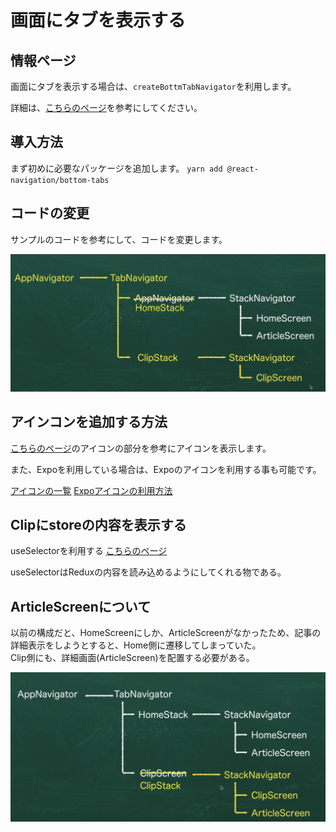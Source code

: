 # 画面にタブを表示する

## 情報ページ

画面にタブを表示する場合は、`createBottmTabNavigator`を利用します。

詳細は、[こちらのページ](https://reactnavigation.org/docs/bottom-tab-navigator/)を参考にしてください。

## 導入方法

まず初めに必要なパッケージを追加します。
`yarn add @react-navigation/bottom-tabs`

## コードの変更

サンプルのコードを参考にして、コードを変更します。

![構成画像](2020-05-26-11-22-22.png)

## アインコンを追加する方法

[こちらのページ](https://reactnavigation.org/docs/material-bottom-tab-navigator/#options)のアイコンの部分を参考にアイコンを表示します。

また、Expoを利用している場合は、Expoのアイコンを利用する事も可能です。

[アイコンの一覧](https://icons.expo.fyi/)
[Expoアイコンの利用方法](https://docs.expo.io/guides/icons/#expovector-icons)

## Clipにstoreの内容を表示する

useSelectorを利用する
[こちらのページ](https://react-redux.js.org/7.1/api/hooks#useselector)

useSelectorはReduxの内容を読み込めるようにしてくれる物である。

## ArticleScreenについて

以前の構成だと、HomeScreenにしか、ArticleScreenがなかったため、記事の詳細表示をしようとすると、Home側に遷移してしまっていた。  
Clip側にも、詳細画面(ArticleScreen)を配置する必要がある。

![構成の参考](2020-05-26-12-48-23.png)
